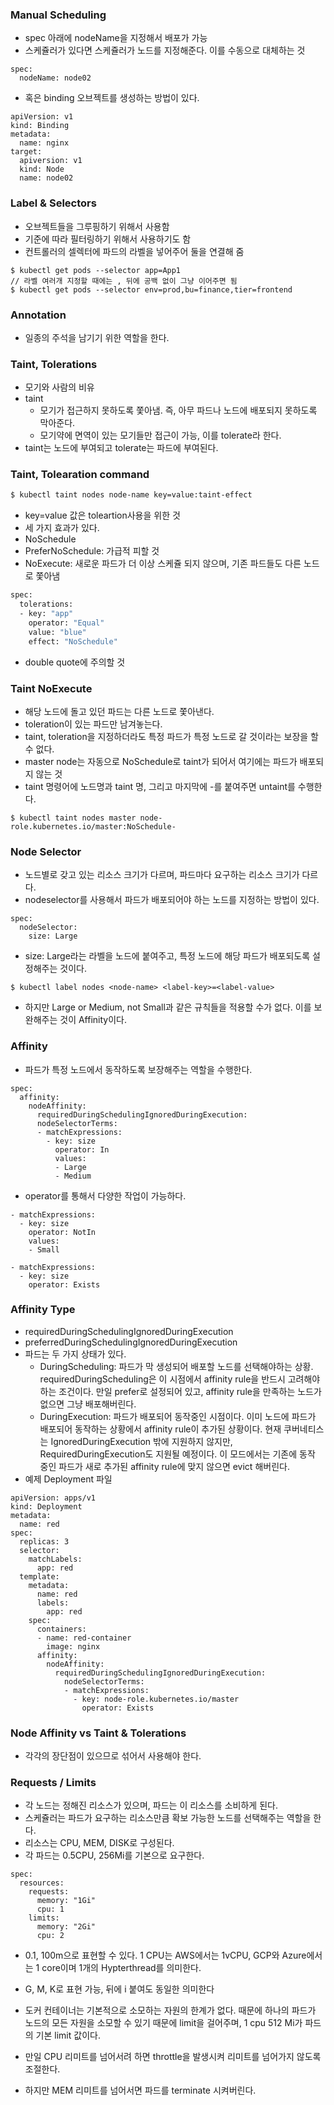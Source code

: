### Manual Scheduling
- spec 아래에 nodeName을 지정해서 배포가 가능
- 스케쥴러가 있다면 스케쥴러가 노드를 지정해준다. 이를 수동으로 대체하는 것
```
spec:
  nodeName: node02
```
- 혹은 binding 오브젝트를 생성하는 방법이 있다.
```
apiVersion: v1
kind: Binding
metadata:
  name: nginx
target:
  apiversion: v1
  kind: Node
  name: node02
```

### Label & Selectors
- 오브젝트들을 그루핑하기 위해서 사용함
- 기준에 따라 필터링하기 위해서 사용하기도 함
- 컨트롤러의 셀렉터에 파드의 라벨을 넣어주어 둘을 연결해 줌
```
$ kubectl get pods --selector app=App1
// 라벨 여러개 지정할 때에는 , 뒤에 공백 없이 그냥 이어주면 됨
$ kubectl get pods --selector env=prod,bu=finance,tier=frontend
```

### Annotation
- 일종의 주석을 남기기 위한 역할을 한다.

### Taint, Tolerations
- 모기와 사람의 비유
- taint
  - 모기가 접근하지 못하도록 쫓아냄. 즉, 아무 파드나 노드에 배포되지 못하도록 막아준다.
  - 모기약에 면역이 있는 모기들만 접근이 가능, 이를 tolerate라 한다.
 - taint는 노드에 부여되고 tolerate는 파드에 부여된다.

 ### Taint, Tolearation command
 ```bash
 $ kubectl taint nodes node-name key=value:taint-effect
 ```
 - key=value 값은 toleartion사용을 위한 것
 - 세 가지 효과가 있다.
  - NoSchedule
  - PreferNoSchedule: 가급적 피할 것
  - NoExecute: 새로운 파드가 더 이상 스케쥴 되지 않으며, 기존 파드들도 다른 노드로 쫓아냄
```bash
spec:
  tolerations:
  - key: "app"
    operator: "Equal"
    value: "blue"
    effect: "NoSchedule"
```
- double quote에 주의할 것

### Taint NoExecute
- 해당 노드에 돌고 있던 파드는 다른 노드로 쫓아낸다.
- toleration이 있는 파드만 남겨놓는다.
- taint, toleration을 지정하더라도 특정 파드가 특정 노드로 갈 것이라는 보장을 할 수 없다.
- master node는 자동으로 NoSchedule로 taint가 되어서 여기에는 파드가 배포되지 않는 것
- taint 명령어에 노드명과 taint 명, 그리고 마지막에 -를 붙여주면 untaint를 수행한다.
```
$ kubectl taint nodes master node-role.kubernetes.io/master:NoSchedule-
```

### Node Selector
- 노드별로 갖고 있는 리소스 크기가 다르며, 파드마다 요구하는 리소스 크기가 다르다.
- nodeselector를 사용해서 파드가 배포되어야 하는 노드를 지정하는 방법이 있다.
```
spec:
  nodeSelector:
    size: Large
```
- size: Large라는 라벨을 노드에 붙여주고, 특정 노드에 해당 파드가 배포되도록 설정해주는 것이다.
```
$ kubectl label nodes <node-name> <label-key>=<label-value>
```
- 하지만 Large or Medium, not Small과 같은 규칙들을 적용할 수가 없다. 이를 보완해주는 것이 Affinity이다.

### Affinity
- 파드가 특정 노드에서 동작하도록 보장해주는 역할을 수행한다.
```
spec:
  affinity:
    nodeAffinity:
      requiredDuringSchedulingIgnoredDuringExecution:
      nodeSelectorTerms:
      - matchExpressions:
        - key: size
          operator: In
          values:
          - Large
          - Medium
```
- operator를 통해서 다양한 작업이 가능하다.
```
- matchExpressions:
  - key: size
    operator: NotIn
    values:
    - Small
```
```
- matchExpressions:
  - key: size
    operator: Exists
```

### Affinity Type
- requiredDuringSchedulingIgnoredDuringExecution
- preferredDuringSchedulingIgnoredDuringExecution
- 파드는 두 가지 상태가 있다.
  - DuringScheduling: 파드가 막 생성되어 배포할 노드를 선택해야하는 상황. requiredDuringScheduling은 이 시점에서 affinity rule을 반드시 고려해야 하는 조건이다. 만일 prefer로 설정되어 있고, affinity rule을 만족하는 노드가 없으면 그냥 배포해버린다. 
  - DuringExecution: 파드가 배포되어 동작중인 시점이다. 이미 노드에 파드가 배포되어 동작하는 상황에서 affinity rule이 추가된 상황이다. 현재 쿠버네티스는 IgnoredDuringExecution 밖에 지원하지 않지만, RequiredDuringExecution도 지원될 예정이다. 이 모드에서는 기존에 동작 중인 파드가 새로 추가된 affinity rule에 맞지 않으면 evict 해버린다.
- 예제 Deployment 파일
```
apiVersion: apps/v1
kind: Deployment
metadata:
  name: red
spec:
  replicas: 3
  selector:
    matchLabels:
      app: red
  template:
    metadata:
      name: red
      labels:
        app: red
    spec:
      containers:
      - name: red-container
        image: nginx
      affinity:
        nodeAffinity:
          requiredDuringSchedulingIgnoredDuringExecution:
            nodeSelectorTerms:
            - matchExpressions:
              - key: node-role.kubernetes.io/master
                operator: Exists
```

### Node Affinity vs Taint & Tolerations
- 각각의 장단점이 있으므로 섞어서 사용해야 한다.

### Requests / Limits
- 각 노드는 정해진 리소스가 있으며, 파드는 이 리소스를 소비하게 된다.
- 스케쥴러는 파드가 요구하는 리소스만큼 확보 가능한 노드를 선택해주는 역할을 한다.
- 리소스는 CPU, MEM, DISK로 구성된다.
- 각 파드는 0.5CPU, 256Mi를 기본으로 요구한다.
```
spec:
  resources:
    requests:
      memory: "1Gi"
      cpu: 1
    limits:
      memory: "2Gi"
      cpu: 2
```
- 0.1, 100m으로 표현할 수 있다. 1 CPU는 AWS에서는 1vCPU, GCP와 Azure에서는 1 core이며 1개의 Hypterthread를 의미한다.
- G, M, K로 표현 가능, 뒤에 i 붙여도 동일한 의미한다
- 도커 컨테이너는 기본적으로 소모하는 자원의 한계가 없다. 때문에 하나의 파드가 노드의 모든 자원을 소모할 수 있기 때문에 limit을 걸어주며, 1 cpu 512 Mi가 파드의 기본 limit 값이다.

- 만일 CPU 리미트를 넘어서려 하면 throttle을 발생시켜 리미트를 넘어가지 않도록 조절한다.
- 하지만 MEM 리미트를 넘어서면 파드를 terminate 시켜버린다.

